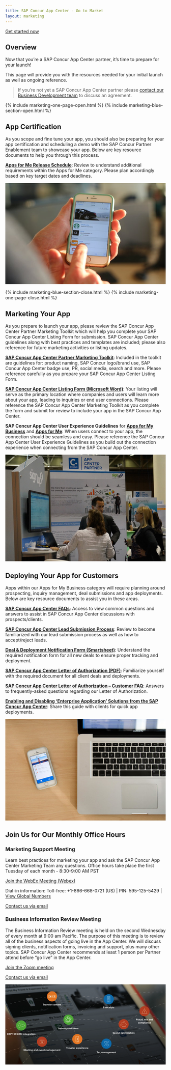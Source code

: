```yaml
---
title: SAP Concur App Center - Go to Market
layout: marketing
---
```


[Get started now](/api-reference/index.html)

## Overview

Now that you’re a SAP Concur App Center partner, it’s time to prepare for your launch!

This page will provide you with the resources needed for your initial launch as well as ongoing reference.

> If you’re not yet a SAP Concur App Center partner please [contact our Business Development team](mailto:bizdev@concur.com) to discuss an agreement.

{% include marketing-one-page-open.html %}
{% include marketing-blue-section-open.html %}

## App Certification

As you scope and fine tune your app, you should also be preparing for your app certification and scheduling a demo with the SAP Concur Partner Enablement team to showcase your app. Below are key resource documents to help you through this process.

**[Apps for Me Release Schedule](./go-market-docs/apps-for-me-release-schedule.html)**: Review to understand additional requirements within the Apps for Me category. Please plan accordingly based on key target dates and deadlines.

![Mobile Experience Example](./marketing-app.jpg)


{% include marketing-blue-section-close.html %}
{% include marketing-one-page-close.html %}

## Marketing Your App

As you prepare to launch your app, please review the SAP Concur App Center Partner Marketing Toolkit which will help you complete your SAP Concur App Center Listing Form for submission. SAP Concur App Center guidelines along with best practices and templates are included; please also reference for future marketing activities or listing updates.

**[SAP Concur App Center Partner Marketing Toolkit](./go-market-docs/app-center-partner-marketing-toolkit.html)**: Included in the toolkit are guidelines for: product naming, SAP Concur logo/brand use, SAP Concur App Center badge use, PR, social media, search and more. Please reference carefully as you prepare your SAP Concur App Center Listing Form.

**[SAP Concur App Center Listing Form (Microsoft Word)](.//go-market-docs/app-center-partner-listing-form.docx)**: Your listing will serve as the primary location where companies and users will learn more about your app, leading to inquiries or end user connections. Please reference the SAP Concur App Center Marketing Toolkit as you complete the form and submit for review to include your app in the SAP Concur App Center.

**SAP Concur App Center User Experience Guidelines** for **[Apps for My Business](./go-market-docs/app-center-ux-guidelines-enterprise.html)** and **[Apps for Me](.//go-market-docs/app-center-ux-guidelines-consumer.html)**: When users connect to your app, the connection should be seamless and easy. Please reference the SAP Concur App Center User Experience Guidelines as you build out the connection experience when connecting from the SAP Concur App Center.

![Fusion Booth](./fusion_partnerbooth.jpg)

## Deploying Your App for Customers

Apps within our Apps for My Business category will require planning around prospecting, inquiry management, deal submissions and app deployments. Below are key resource documents to assist you in these areas.

**[SAP Concur App Center FAQs](./go-market-docs/app-center-client-faq.html)**: Access to view common questions and answers to assist in SAP Concur App Center discussions with prospects/clients.

**[SAP Concur App Center Lead Submission Process](./go-market-docs/app-center-lead-submission-process.html)**: Review to become familiarized with our lead submission process as well as how to accept/reject leads.

**[Deal & Deployment Notification Form (Smartsheet)](https://app.smartsheet.com/b/form/d732430422f94d6fb9ca62e68b4cfb81)**: Understand the required notification form for all new deals to ensure proper tracking and deployment.

**[SAP Concur App Center Letter of Authorization (PDF)](./go-market-docs/app-center-letter-of-authorization.pdf)**: Familiarize yourself with the required document for all client deals and deployments.

**[SAP Concur App Center Letter of Authorization – Customer FAQ](./go-market-docs/app-center-letter-of-authorization-faq-customer.html)**: Answers to frequently-asked questions regarding our Letter of Authorization.

**[Enabling and Disabling ‘Enterprise Application’ Solutions from the SAP Concur App Center](./go-market-docs/guide-to-enabling-app-center-solutions-basic.html)**: Share this guide with clients for quick app deployments.

![Web and Mobile Experience](./deploying-app.jpg)

## Join Us for Our Monthly Office Hours

### Marketing Support Meeting

Learn best practices for marketing your app and ask the SAP Concur App Center Marketing Team any questions.
Office hours take place the first Tuesday of each month - 8:30-9:00 AM PST

[Join the WebEx Meeting (Webex)](https://concur.webex.com/concur/j.php?MTID=m09deb656d6157a1e6119488f7a4e2eb9)

Dial-in information: Toll-free: +1-866-668-0721 (US) | PIN: 595-125-5429 | [View Global Numbers](https://www.tcconline.com/listNumbersByCode.action?confCode=5951255429)

[Contact us via email](mailto:AppCenterMarketing@concur.com)

### Business Information Review Meeting

The Business Information Review meeting is held on the second Wednesday of every month at 9:00 am Pacific. The purpose of this meeting is to review all of the business aspects of going live in the App Center. We will discuss signing clients, notification forms, invoicing and support, plus many other topics. SAP Concur App Center recommends at least 1 person per Partner attend before “go live” in the App Center.

[Join the Zoom meeting](https://concur.zoom.us/j/3545742473)

[Contact us via email](mailto:concur_partnerclientactivation@sap.com)

![Presentation](./gtm-support.png)
